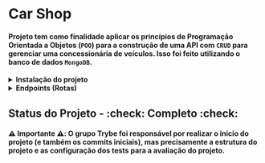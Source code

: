 # Car Shop

#### Projeto tem como finalidade aplicar os princípios de Programação Orientada a Objetos (`POO`) para a construção de uma API com `CRUD` para gerenciar uma concessionária de veículos. Isso foi feito utilizando o banco de dados `MongoDB`.

<details>
  <summary>
    <strong>Instalação do projeto</strong>
  </summary><br>

  1. Clone o repositório

  - Use o comando: `git clone git@github.com:PedroPDIN/project-car-shop.git`.
  - Entre na pasta do repositório que você acabou de clonar:
    - `cd project-car-shop`

  2. Instale as dependências

  - `npm install`

</details>

<details>
  <summary><strong>Endpoints (Rotas)</strong></summary><br />

  1. Rota para cadastrar dados de um novo carro (POST): `/car`
      - Corpo da Requisição:
        ~~~
        {
          model: "Ferrari Maranello",
          year: 1963,
          color: "red",
          buyValue: 3500000,
          seatsQty: 2,
          doorsQty: 2
        }
        ~~~
      <details>
        <summary><strong>Validações</strong></summary><br />

        * A quantidade de acentos(`seatsQty`) tem que ser superior ou igual a 2.
        * A quantidade de portas(`doorsQty`) tem que ser superior ou igual a 2.
        * E todos os atributos precisam esta válidos.
      </details>

  2. Listagem de todos os carros cadastrados (GET): `/car`
      - Saída (response):
        ~~~
        [
          {
            _id: "4edd40c86762e0fb12000003",
            model: 'Uno da Escada',
            year: 1963,
            color: 'red',
            buyValue: 3500,
            seatsQty: 2,
            doorsQty: 2
          },
          {
            _id: "4edd40c86762e0fb12000113",
            model: 'Uno Quadrado',
            year: 1966,
            color: 'blue',
            buyValue: 3500,
            seatsQty: 2,
            doorsQty: 2
          },
          ...
        ]
        ~~~

  3. Lista um único carro através do seu id (GET): `/car/id`
      - Saída (response):
        ~~~
        {
          _id: "4edd40c86762e0fb12000003",
          model: 'Uno da Escada',
          year: 1963,
          color: 'red',
          buyValue: 3500,
          seatsQty: 2,
          doorsQty: 2
        }
        ~~~

  4. Atualizar registro de um carros através do seu ID (PUT): `/car/id`

      <details>
        <summary><strong>Validações</strong></summary><br />

        * O id tem que possui 24 caracteres.
        * E o corpo da requisição (body) não pode está vazio.
      </details>

  5. Excluir registro de um carro (DELETE): `/car/id`

      <details>
        <summary><strong>Validações</strong></summary><br />

        * O id tem que possui 24 caracteres.
      </details>
</details>

## Status do Projeto - :check: Completo :check:

#### :warning: Importante :warning:: O grupo Trybe foi responsável por realizar o inicio do projeto (e também os commits iniciais), mas precisamente a estrutura do projeto e as configuração dos tests para a avaliação do projeto.